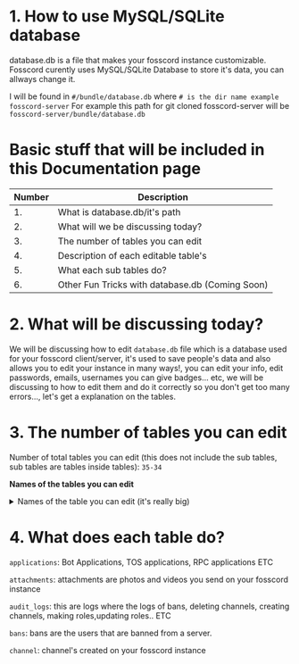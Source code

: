 # 1. How to use MySQL/SQLite database
 database.db is a file that makes your fosscord instance customizable. Fosscord curently uses MySQL/SQLite Database to store it's data, you can allways change it.

I will be found in `#/bundle/database.db` where `# is the dir name example fosscord-server`
For example this path for git cloned fosscord-server will be `fosscord-server/bundle/database.db`

# Basic stuff that will be included in this Documentation page
| Number | Description |
|---|---|
| 1. | What is database.db/it's path |
| 2. | What will we be discussing today? |
| 3. | The number of tables you can edit |
| 4. | Description of each editable table's |
| 5. | What each sub tables do? |
| 6. | Other Fun Tricks with database.db (Coming Soon) |

# 2. What will be discussing today?
We will be discussing how to edit `database.db` file which is a database used for your fosscord client/server, it's used to save people's data and also allows you to edit your instance in many ways!, you can edit your info, edit passwords, emails, usernames you can give badges... etc, we will be discussing to how to edit them and do it correctly so you don't get too many errors..., let's get a explanation on the tables.

# 3. The number of tables you can edit

Number of total tables you can edit (this does not include the sub tables, sub tables are tables inside tables): `35-34`

**Names of the tables you can edit**
<details>
<summary>Names of the table you can edit (it's really big)</summary>
<br>
1. applications<br/>
2. attachments<br/>
3. audit_logs<br/>
4. bans<br/>
5. channels<br/>
6. config<br/>
7. connected_accounts<br/>
8. emojis<br/>
9. guilds<br/>
10. invites<br/>
11. member_roles<br/>
12. members<br/>
13. message_channel_mentions<br/>
14. message_role_mentions<br/>
15. message_stickers<br/>
16. message_user_mentions<br/>
17. messages<br/>
18. migrations<br/>
19. query-result-cache<br/>
20. rate_limits<br/>
21. read_states<br/>
22. recipients<br/>
23. relationship<br/>
24. roles<br/>
25. sessions<br/>
26. sqlite_sequence<br/>
27. sticker_packs<br/>
28. stickers<br/>
29. team_members<br/>
30. teams<br/>
31. templates<br/>
32. users<br/>
33. voice_states<br/>
34. webhooks<br/>
</summary>
</details>

# 4. What does each table do?
`applications`: Bot Applications, TOS applications, RPC applications ETC

`attachments`: attachments are photos and videos you send on your fosscord instance

`audit_logs`: this are logs where the logs of bans, deleting channels, creating channels, making roles,updating roles.. ETC

`bans`: bans are the users that are banned from a server.

`channel`: channel's created on your fosscord instance
